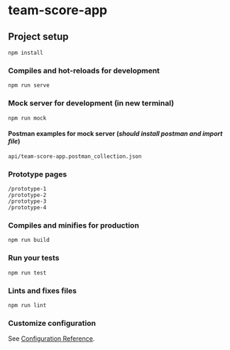# team-score-app

## Project setup
```
npm install
```

### Compiles and hot-reloads for development
```
npm run serve
```

### Mock server for development (in new terminal)
```
npm run mock
```
#### Postman examples for mock server (*should install postman and import file*)
```
api/team-score-app.postman_collection.json
```

### Prototype pages
```
/prototype-1
/prototype-2
/prototype-3
/prototype-4
```

### Compiles and minifies for production
```
npm run build
```

### Run your tests
```
npm run test
```

### Lints and fixes files
```
npm run lint
```

### Customize configuration
See [Configuration Reference](https://cli.vuejs.org/config/).
